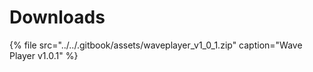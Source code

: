 # Downloads

{% file src="../../.gitbook/assets/waveplayer\_v1\_0\_1.zip" caption="Wave Player v1.0.1" %}



